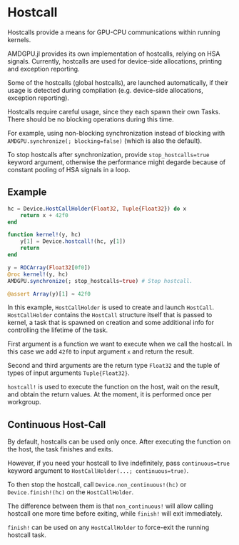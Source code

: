 # Hostcall

Hostcalls provide a means for GPU-CPU communications within running kernels.

AMDGPU.jl provides its own implementation of hostcalls, relying on HSA signals.
Currently, hostcalls are used for device-side allocations, printing and exception reporting.

Some of the hostcalls (global hostcalls), are launched automatically, if their
usage is detected during compilation (e.g. device-side allocations, exception reporting).

Hostcalls require careful usage, since they each spawn their own Tasks.
There should be no blocking operations during this time.

For example, using non-blocking synchronization instead of blocking with
`AMDGPU.synchronize(; blocking=false)` (which is also the default).

To stop hostcalls after synchronization, provide `stop_hostcalls=true`
keyword argument, otherwise the performance might degarde
because of constant pooling of HSA signals in a loop.

## Example

```julia
hc = Device.HostCallHolder(Float32, Tuple{Float32}) do x
    return x + 42f0
end

function kernel!(y, hc)
    y[1] = Device.hostcall!(hc, y[1])
    return
end

y = ROCArray(Float32[0f0])
@roc kernel!(y, hc)
AMDGPU.synchronize(; stop_hostcalls=true) # Stop hostcall.

@assert Array(y)[1] ≈ 42f0
```

In this example, `HostCallHolder` is used to create and launch `HostCall`.
`HostCallHolder` contains the `HostCall` structure itself that is passed to kernel,
a task that is spawned on creation and some additional info for controlling
the lifetime of the task.

First argument is a function we want to execute when we call the hostcall.
In this case we add `42f0` to input argument `x` and return the result.

Second and third arguments are the return type `Float32` and the tuple of types
of input arguments `Tuple{Float32}`.

`hostcall!` is used to execute the function on the host, wait on the result,
and obtain the return values.
At the moment, it is performed once per workgroup.

## Continuous Host-Call

By default, hostcalls can be used only once.
After executing the function on the host, the task finishes and exits.

However, if you need your hostcall to live indefinitely, pass `continuous=true`
keyword argument to `HostCallHolder(...; continuous=true)`.

To then stop the hostcall, call `Device.non_continuous!(hc)`
or `Device.finish!(hc)` on the `HostCallHolder`.

The difference between them is that `non_continuous!` will allow calling
hostcall one more time before exiting, while `finish!` will exit immediately.

`finish!` can be used on any `HostCallHolder` to force-exit the running
hostcall task.
